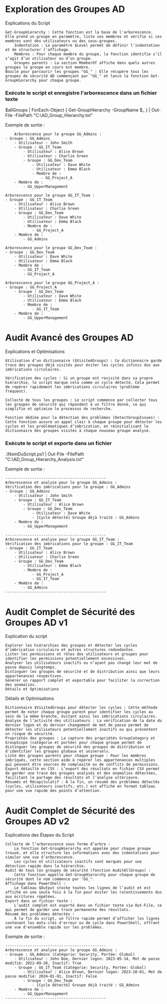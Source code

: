 # Exploration des Groupes AD
Explications du Script

    Get-GroupHierarchy : Cette fonction est la base de l'arborescence. Elle prend un groupe en paramètre, liste ses membres et vérifie si ces membres sont des utilisateurs ou des sous-groupes.
        Indentation : Le paramètre $Level permet de définir l'indentation et de structurer l'affichage.
        Membres : Pour chaque membre du groupe, la fonction identifie s’il s’agit d’un utilisateur ou d’un groupe.
        Groupes parents : La section MemberOf affiche dans quels autres groupes le groupe en cours est membre.
    Boucle pour parcourir les groupes "GG_" : Elle récupère tous les groupes de sécurité AD commençant par "GG_" et lance la fonction Get-GroupHierarchy pour chaque groupe.

### Exécute le script et enregistre l'arborescence dans un fichier texte
$allGroups | ForEach-Object { Get-GroupHierarchy -GroupName $_ } | Out-File -FilePath "C:\AD_Group_Hierarchy.txt"

Exemple de sortie : 

        Arborescence pour le groupe GG_Admins :
    - Groupe : GG_Admins
        - Utilisateur : John Smith
        - Groupe : GG_IT_Team
            - Utilisateur : Alice Brown
            - Utilisateur : Charlie Green
            - Groupe : GG_Dev_Team
                - Utilisateur : Dave White
                - Utilisateur : Emma Black
                - Membre de :
                    - GG_Project_A
        - Membre de :
            - GG_UpperManagement
    
    Arborescence pour le groupe GG_IT_Team :
    - Groupe : GG_IT_Team
        - Utilisateur : Alice Brown
        - Utilisateur : Charlie Green
        - Groupe : GG_Dev_Team
            - Utilisateur : Dave White
            - Utilisateur : Emma Black
            - Membre de :
                - GG_Project_A
        - Membre de :
            - GG_Admins
    
    Arborescence pour le groupe GG_Dev_Team :
    - Groupe : GG_Dev_Team
        - Utilisateur : Dave White
        - Utilisateur : Emma Black
        - Membre de :
            - GG_IT_Team
            - GG_Project_A
    
    Arborescence pour le groupe GG_Project_A :
    - Groupe : GG_Project_A
        - Groupe : GG_Dev_Team
            - Utilisateur : Dave White
            - Utilisateur : Emma Black
            - Membre de :
                - GG_IT_Team
        - Membre de :
            - GG_UpperManagement

# Audit Avancé des Groupes AD
Explications et Optimisations

    Utilisation d’un dictionnaire ($VisitedGroups) : Ce dictionnaire garde trace des groupes déjà visités pour éviter les cycles infinis dus aux imbrications circulaires.

    Vérification des cycles : Si un groupe est revisité dans sa propre hiérarchie, le script marque cela comme un cycle détecté. Cela permet de repérer rapidement les imbrications circulaires (problème fréquent).

    Collecte de tous les groupes : Le script commence par collecter tous les groupes de sécurité qui répondent à un filtre donné, ce qui simplifie et optimise le processus de recherche.

    Fonction dédiée pour la détection des problèmes (DetectGroupIssues) : Cette fonction assure un appel clair à chaque groupe pour détecter les cycles et les problématiques d’imbrication, en réinitialisant le dictionnaire des groupes visités à chaque nouveau groupe analysé.
### Exécute le script et exporte dans un fichier
.\NomDuScript.ps1 | Out-File -FilePath "C:\AD_Group_Hierarchy_Analysis.txt"

Exemple de sortie : 

    ---------------------------------------------
    Arborescence et analyse pour le groupe GG_Admins :
    Vérification des imbrications pour le groupe : GG_Admins
    - Groupe : GG_Admins
        - Utilisateur : John Smith
        - Groupe : GG_IT_Team
            - Utilisateur : Alice Brown
            - Groupe : GG_Dev_Team
                - Utilisateur : Dave White
                - [Cycle détecté] Groupe déjà traité : GG_Admins
        - Membre de :
            - GG_UpperManagement
    
    ---------------------------------------------
    Arborescence et analyse pour le groupe GG_IT_Team :
    Vérification des imbrications pour le groupe : GG_IT_Team
    - Groupe : GG_IT_Team
        - Utilisateur : Alice Brown
        - Utilisateur : Charlie Green
        - Groupe : GG_Dev_Team
            - Utilisateur : Emma Black
            - Membre de :
                - GG_Project_A
                - GG_IT_Team
        - Membre de :
            - GG_Admins
    ---------------------------------------------

# Audit Complet de Sécurité des Groupes AD v1 
Explication du script 

    Explorer les hiérarchies des groupes et détecter les cycles d’imbrication circulaire et autres structures redondantes.
    Lister les permissions et rôles des utilisateurs et groupes pour identifier les permissions potentiellement excessives.
    Analyser les utilisateurs inactifs ou n’ayant pas changé leur mot de passe depuis longtemps.
    Distinguer les groupes de sécurité et de distribution ainsi que leurs appartenances respectives.
    Générer un rapport complet et exportable pour faciliter la correction des anomalies.
    Détails et Optimisations
Détails et Optimisations

    Dictionnaire $VisitedGroups pour détecter les cycles : Cette méthode permet de noter chaque groupe parent pour identifier les cycles au sein de la même branche, évitant ainsi les imbrications circulaires.
    Analyse de l’activité des utilisateurs : La vérification de la date du dernier logon et du dernier changement de mot de passe permet de détecter les utilisateurs potentiellement inactifs ou qui présentent un risque de sécurité.
    Propriétés des groupes : La capture des propriétés GroupCategory et GroupScope (catégorie et portée) pour chaque groupe permet de distinguer les groupes de sécurité des groupes de distribution et d'identifier les groupes globaux et universels.
    Liste des groupes parents pour chaque groupe : Pour les membres imbriqués, cette section aide à repérer les appartenances multiples qui peuvent être sources de complexité ou de conflits de permissions.
    Export détaillé en CSV : L’export des résultats en fichier CSV permet de garder une trace des groupes analysés et des anomalies détectées, facilitant le partage des résultats et l’analyse ultérieure.
    Résumés et Récapitulatif : À la fin, un résumé des problèmes détectés (cycles, utilisateurs inactifs, etc.) est affiché en format tableau pour une vue rapide des points d’attention.


# Audit Complet de Sécurité des Groupes AD v2
Explications des Étapes du Script

    Collecte de l’arborescence sous forme d’arbre :
        La fonction Get-GroupHierarchy est appelée pour chaque groupe trouvé, et elle structure les informations avec des indentations pour simuler une vue d’arborescence.
        Les cycles et utilisateurs inactifs sont marqués pour une détection rapide dans la hiérarchie.
    Audit de tous les groupes de sécurité (fonction AuditAllGroups) :
        Cette fonction appelle Get-GroupHierarchy pour chaque groupe de sécurité dont le nom commence par "GG_".
    Affichage dans PowerShell :
        Le tableau $Output stocke toutes les lignes de l’audit et est affiché en une seule fois à la fin pour éviter les ralentissements dus aux écritures répétées.
    Export dans un fichier texte :
        L’audit complet est exporté dans un fichier texte via Out-File, ce qui permet de garder une trace permanente des résultats.
    Résumé des problèmes détectés :
        À la fin du script, un filtre rapide permet d’afficher les lignes contenant les mots-clés d'erreur ou de cycle dans PowerShell, offrant une vue d'ensemble rapide sur les problèmes.

Exemple de sortie : 

    ---------------------------------------------
    Arborescence et analyse pour le groupe GG_Admins :
    - Groupe : GG_Admins (Catégorie: Security, Portée: Global)
        - Utilisateur : John Doe, Dernier logon: 2023-05-14, Mot de passe modifié: 2022-09-20, Inactif: True
        - Groupe : GG_IT_Team (Catégorie: Security, Portée: Global)
            - Utilisateur : Alice Brown, Dernier logon: 2023-10-01, Mot de passe modifié: 2024-01-01, Inactif: False
            - Groupe : GG_Dev_Team
                - [Cycle détecté] Groupe déjà traité : GG_Admins
        - Membre de :
            - GG_UpperManagement
    ---------------------------------------------


